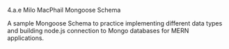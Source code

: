 4.a.e
Milo MacPhail
Mongoose Schema

A sample Mongoose Schema to practice implementing different data types and building node.js connection to Mongo databases for MERN applications.
